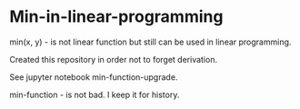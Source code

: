 # Min-in-linear-programming
min(x, y) - is not linear function but still can be used in linear programming.

Created this repository in order not to forget derivation.

See  jupyter notebook min-function-upgrade.

min-function - is not bad. I keep it for history.